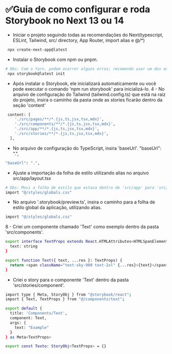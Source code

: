 
# ✅Guia de como configurar e roda Storybook no Next 13 ou 14

- Iniciar o projeto seguindo todas as recomendações do Next(typescript, ESLint, Tailwind, src/ directory, App Router, import alias e @/*)
```bash
 npx create-next-app@latest
```

- Instalar o Storybook com npm ou pnpm.

```bash
# Obs: Com o Yarn, podem ocorrer alguns erros; recomendo usar um dos outros dois pacotes.
 npx storybook@latest init
```

- Após instalar o Storybook, ele inicializará automaticamente ou você pode executar o comando 'npm run storybook' para inicializá-lo.
4 - No arquivo de configuração do Tailwind (tailwind.config.ts) que está na raiz do projeto, insira o caminho da pasta onde as stories ficarão dentro da seção 'content'

```bash
 content: [
    './src/pages/**/*.{js,ts,jsx,tsx,mdx}',
    './src/components/**/*.{js,ts,jsx,tsx,mdx}',
    './src/app/**/*.{js,ts,jsx,tsx,mdx}',
    './src/stories/**/*.{js,ts,jsx,tsx,mdx}',
  ],
```

- No arquivo de configuração do TypeScript, insira 'baseUrl'.
 "baseUrl": ".",
```bash
"baseUrl": ".",
```

- Ajuste a importação da folha de estilo utilizando alias no arquivo src/app/layout.tsx

```bash
# Obs: Movi a folha de estilo que estava dentro de 'src/app' para 'src/styles'.
import "@/styles/globals.css"
```

- No arquivo '.storybook/preview.ts', insira o caminho para a folha de estilo global da aplicação, utilizando alias.
```bash
import "@/styles/globals.css"
```

8 - Criei um componente chamado 'Text' como exemplo dentro da pasta 'src/components'.

```bash
export interface TextProps extends React.HTMLAttributes<HTMLSpanElement> {
  text: string
}

export function Text({ text, ...res }: TextProps) {
  return <span className="text-sky-900 text-2xl" {...res}>{text}</span>
}
```

- Criei o story para o componente 'Text' dentro da pasta 'src/stories/component'.

```bash
import type { Meta, StoryObj } from "@storybook/react";
import { Text, TextProps } from "@/components/text";

export default {
  title: 'Components/Text',
  component: Text,
  args: {
    text: "Example"
  }
} as Meta<TextProps>

export const Texto: StoryObj<TextProps> = {}
```
